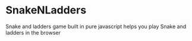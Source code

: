 # SnakeNLadders
Snake and ladders game built in pure javascript helps you play Snake and ladders in the browser
